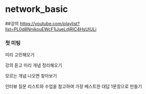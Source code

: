 # network_basic

##강의
https://youtube.com/playlist?list=PL0d8NnikouEWcF1jJueLdjRIC4HsUlULi

### 첫 미팅
미리 고민해오기

강의 듣고 미리 개념 정리해오기

모르는 개념 나오면 찾아보기

인터뷰 질문 리스트와 수업을 참고하여 가장 베스트한 대답 1문장으로 만들기
